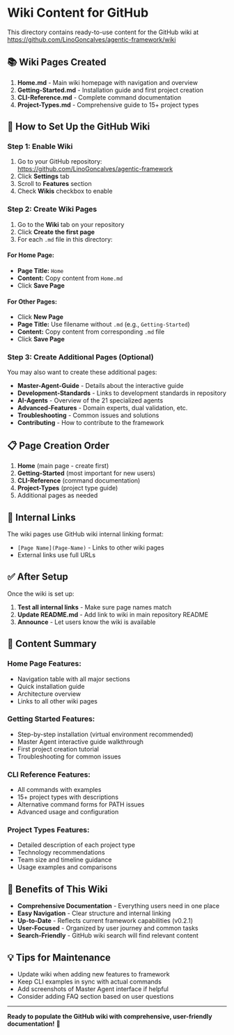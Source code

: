 # Wiki Content for GitHub

This directory contains ready-to-use content for the GitHub wiki at https://github.com/LinoGoncalves/agentic-framework/wiki

## 📚 Wiki Pages Created

1. **Home.md** - Main wiki homepage with navigation and overview
2. **Getting-Started.md** - Installation guide and first project creation
3. **CLI-Reference.md** - Complete command documentation
4. **Project-Types.md** - Comprehensive guide to 15+ project types

## 🚀 How to Set Up the GitHub Wiki

### Step 1: Enable Wiki
1. Go to your GitHub repository: https://github.com/LinoGoncalves/agentic-framework
2. Click **Settings** tab
3. Scroll to **Features** section
4. Check **Wikis** checkbox to enable

### Step 2: Create Wiki Pages
1. Go to the **Wiki** tab on your repository
2. Click **Create the first page**
3. For each `.md` file in this directory:

#### For Home Page:
- **Page Title:** `Home`
- **Content:** Copy content from `Home.md`
- Click **Save Page**

#### For Other Pages:
- Click **New Page**
- **Page Title:** Use filename without `.md` (e.g., `Getting-Started`)
- **Content:** Copy content from corresponding `.md` file
- Click **Save Page**

### Step 3: Create Additional Pages (Optional)
You may also want to create these additional pages:

- **Master-Agent-Guide** - Details about the interactive guide
- **Development-Standards** - Links to development standards in repository
- **AI-Agents** - Overview of the 21 specialized agents  
- **Advanced-Features** - Domain experts, dual validation, etc.
- **Troubleshooting** - Common issues and solutions
- **Contributing** - How to contribute to the framework

## 📋 Page Creation Order

1. **Home** (main page - create first)
2. **Getting-Started** (most important for new users)
3. **CLI-Reference** (command documentation)
4. **Project-Types** (project type guide)
5. Additional pages as needed

## 🔗 Internal Links

The wiki pages use GitHub wiki internal linking format:
- `[Page Name](Page-Name)` - Links to other wiki pages
- External links use full URLs

## ✅ After Setup

Once the wiki is set up:

1. **Test all internal links** - Make sure page names match
2. **Update README.md** - Add link to wiki in main repository README
3. **Announce** - Let users know the wiki is available

## 📝 Content Summary

### Home Page Features:
- Navigation table with all major sections
- Quick installation guide
- Architecture overview  
- Links to all other wiki pages

### Getting Started Features:
- Step-by-step installation (virtual environment recommended)
- Master Agent interactive guide walkthrough
- First project creation tutorial
- Troubleshooting for common issues

### CLI Reference Features:
- All commands with examples
- 15+ project types with descriptions
- Alternative command forms for PATH issues
- Advanced usage and configuration

### Project Types Features:
- Detailed description of each project type
- Technology recommendations
- Team size and timeline guidance
- Usage examples and comparisons

## 🎯 Benefits of This Wiki

- **Comprehensive Documentation** - Everything users need in one place
- **Easy Navigation** - Clear structure and internal linking
- **Up-to-Date** - Reflects current framework capabilities (v0.2.1)
- **User-Focused** - Organized by user journey and common tasks
- **Search-Friendly** - GitHub wiki search will find relevant content

## 💡 Tips for Maintenance

- Update wiki when adding new features to framework
- Keep CLI examples in sync with actual commands
- Add screenshots of Master Agent interface if helpful
- Consider adding FAQ section based on user questions

---

**Ready to populate the GitHub wiki with comprehensive, user-friendly documentation!** 🎉